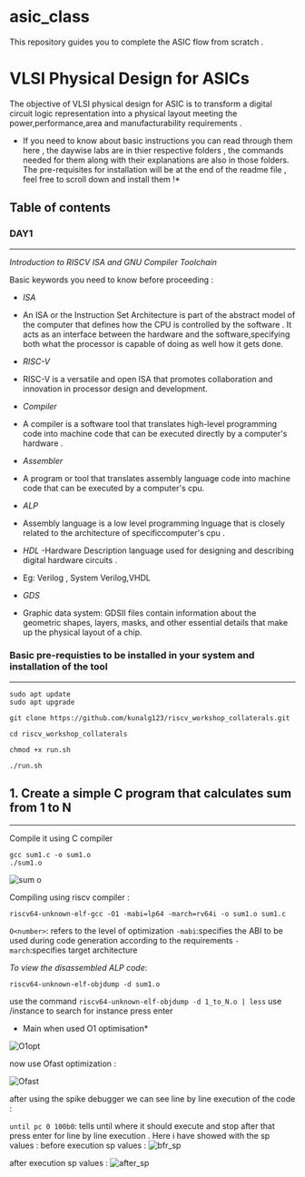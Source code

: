 # asic_class

This repository guides you to complete the ASIC flow from scratch .
# VLSI Physical Design for ASICs 

The objective of VLSI physical design for ASIC is to transform a digital circuit logic representation into a physical layout meeting the power,performance,area and manufacturability requirements .


* If you need to know about basic instructions you can read through them here , the daywise labs are in thier respective folders , the commands needed for them along with their explanations are also in those folders. The pre-requisites for installation will be at the end of the readme file , feel free to scroll down and install them !*


## Table of contents 

### DAY1
********
*Introduction to RISCV ISA and GNU Compiler Toolchain*


Basic keywords you need to know before proceeding :

* *ISA*
 - An ISA or the Instruction Set Architecture is part of the abstract model of the computer that defines how the CPU is controlled by the software . It acts as an interface between the hardware and the software,specifying both what the processor is capable of doing as well how it gets done.
 
 
* *RISC-V*
 - RISC-V is a versatile and open ISA that promotes collaboration and innovation in processor design and development.
  

* *Compiler*
 - A compiler is a software tool  that translates high-level programming code into machine code that can be executed directly by a computer's hardware .
 
 
* *Assembler*
 - A program or tool that translates assembly language code into machine code that can be executed by a computer's cpu.
 
* *ALP*
 - Assembly language is a low level programming lnguage that is closely related to the architecture of specificcomputer's cpu .
 
 
* *HDL*
 -Hardware Description language used for designing and describing digital hardware circuits . 
 - Eg: Verilog , System Verilog,VHDL
 
 
* *GDS*
 - Graphic data system: GDSII files contain information about the geometric shapes, layers, masks, and other essential details that make up the physical layout of a chip.
 
 
 
 
 
### Basic pre-requisties to be installed in your system and installation of the tool 
***********

```
sudo apt update 
sudo apt upgrade 

git clone https://github.com/kunalg123/riscv_workshop_collaterals.git

cd riscv_workshop_collaterals

chmod +x run.sh
 
./run.sh
```

## 1. Create a simple C program that calculates sum from 1 to N
**********



Compile it using C compiler 
 ```
 gcc sum1.c -o sum1.o
 ./sum1.o
 
 ```
 
![sum o](https://github.com/AdrikaMohanty/asic_class/assets/84654826/d9aa2424-8b57-4c4d-9943-7cc6ceb5dc3f)


Compiling using riscv compiler :

```riscv64-unknown-elf-gcc -O1 -mabi=lp64 -march=rv64i -o sum1.o sum1.c```

```O<number>```: refers to the level of optimization 
```-mabi```:specifies the ABI to be used during code generation according to the requirements 
```-march```:specifies target architecture 

*To view the disassembled ALP code*:

```riscv64-unknown-elf-objdump -d sum1.o```

use the command ```riscv64-unknown-elf-objdump -d 1_to_N.o | less```
use /instance to search for instance 
press enter 
* Main when used O1 optimisation*

![O1opt](https://github.com/AdrikaMohanty/asic_class/assets/84654826/c36f002f-05f4-4d8c-8a43-c7ed45b3b08b)

now use Ofast optimization :

![Ofast](https://github.com/AdrikaMohanty/asic_class/assets/84654826/0a345e54-7a30-4e6b-9d9c-dd24d132a2dd)

after using the spike debugger we can see line by line execution of the code :

```until pc 0 100b0```: tells until where it should execute and stop
after that press enter for line by line execution .
Here i have showed with the sp values :
before execution sp values :
![bfr_sp](https://github.com/AdrikaMohanty/asic_class/assets/84654826/fba0a340-45ac-414f-ac34-837c1e055aac)

after execution sp values :
![after_sp](https://github.com/AdrikaMohanty/asic_class/assets/84654826/5d96715c-2612-45bd-a931-634cb75eccc4)








 
